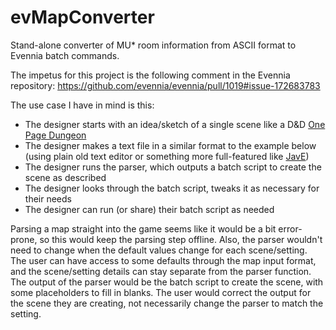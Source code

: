 # evMapConverter
Stand-alone converter of MU* room information from ASCII format to Evennia batch commands.

The impetus for this project is the following comment in the Evennia repository:
https://github.com/evennia/evennia/pull/1019#issue-172683783

The use case I have in mind is this:

- The designer starts with an idea/sketch of a single scene like a D&D [One Page Dungeon](http://www.dungeoncontest.com/)
- The designer makes a text file in a similar format to the example below (using plain old text editor or something more full-featured like [JavE](http://jave.de/))
- The designer runs the parser, which outputs a batch script to create the scene as described
- The designer looks through the batch script, tweaks it as necessary for their needs
- The designer can run (or share) their batch script as needed

Parsing a map straight into the game seems like it would be a bit error-prone, so this would keep the parsing step offline. Also, the parser wouldn't need to change when the default values change for each scene/setting.  The user can have access to some defaults through the map input format, and the scene/setting details can stay separate from the parser function. The output of the parser would be the batch script to create the scene, with some placeholders to fill in blanks. The user would correct the output for the scene they are creating, not necessarily change the parser to match the setting.
